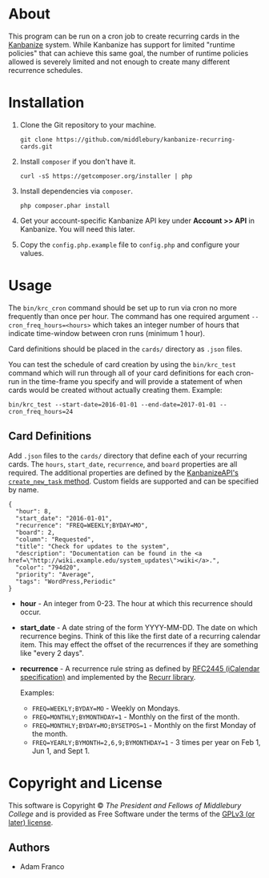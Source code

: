 About
=====

This program can be run on a cron job to create recurring cards in the [Kanbanize](https://kanbanize.com/)
system. While Kanbanize has support for limited "runtime policies" that can achieve this
same goal, the number of runtime policies allowed is severely limited and not enough
to create many different recurrence schedules.

Installation
============

1. Clone the Git repository to your machine.

       git clone https://github.com/middlebury/kanbanize-recurring-cards.git

2. Install `composer` if you don't have it.

       curl -sS https://getcomposer.org/installer | php

3. Install dependencies via `composer`.

       php composer.phar install

4. Get your account-specific Kanbanize API key under **Account >> API** in Kanbanize. You will need this later.

5. Copy the `config.php.example` file to `config.php` and configure your values.

Usage
=====

The `bin/krc_cron` command should be set up to run via cron no more frequently than
once per hour. The command has one required argument `--cron_freq_hours=<hours>`
which takes an integer number of hours that indicate time-window between cron runs (minimum 1 hour).

Card definitions should be placed in the `cards/` directory as `.json` files.

You can test the schedule of card creation by using the `bin/krc_test` command which
will run through all of your card definitions for each cron-run in the time-frame you
specify and will provide a statement of when cards would be created without actually
creating them. Example:

    bin/krc_test --start-date=2016-01-01 --end-date=2017-01-01 --cron_freq_hours=24

Card Definitions
----------------

Add `.json` files to the `cards/` directory that define each of your recurring
cards. The `hours`, `start_date`, `recurrence`, and `board` properties are all
required. The additional properties are defined by the
[KanbanizeAPI's `create_new_task` method](https://kanbanize.com/api/#create_new_task).
Custom fields are supported and can be specified by name.

    {
      "hour": 8,
      "start_date": "2016-01-01",
      "recurrence": "FREQ=WEEKLY;BYDAY=MO",
      "board": 2,
      "column": "Requested",
      "title": "Check for updates to the system",
      "description": "Documentation can be found in the <a href=\"http://wiki.example.edu/system_updates\">wiki</a>.",
      "color": "794d20",
      "priority": "Average",
      "tags": "WordPress,Periodic"
    }

* **hour** - An integer from 0-23. The hour at which this recurrence should occur.

* **start_date** - A date string of the form YYYY-MM-DD. The date on which recurrence begins.
  Think of this like the first date of a recurring calendar item. This may effect the offset
  of the recurrences if they are something like "every 2 days".

* **recurrence** - A recurrence rule string as defined by
  [RFC2445 (iCalendar specification)](https://tools.ietf.org/html/rfc2445#section-4.3.10) and implemented by the
  [Recurr library](https://github.com/simshaun/recurr).

  Examples:

  * `FREQ=WEEKLY;BYDAY=MO` - Weekly on Mondays.
  * `FREQ=MONTHLY;BYMONTHDAY=1` - Monthly on the first of the month.
  * `FREQ=MONTHLY;BYDAY=MO;BYSETPOS=1` - Monthly on the first Monday of the month.
  * `FREQ=YEARLY;BYMONTH=2,6,9;BYMONTHDAY=1` - 3 times per year on Feb 1, Jun 1, and Sept 1.

Copyright and License
===================
This software is Copyright © *The President and Fellows of Middlebury College* and is provided as Free Software under the terms of the [GPLv3 (or later) license](http://www.gnu.org/licenses/gpl-3.0.en.html).

Authors
-------
* Adam Franco
